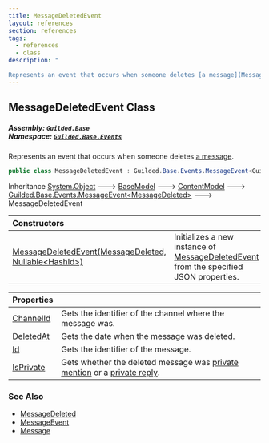 ```yaml
---
title: MessageDeletedEvent
layout: references
section: references
tags:
  - references
  - class
description: "

Represents an event that occurs when someone deletes [a message](Message 'Guilded.Base.Content.Message')."
---
```


## MessageDeletedEvent Class
##### **Assembly:** `Guilded.Base`<br/>**Namespace:** [`Guilded.Base.Events`](Guilded.Base.Events 'Guilded.Base.Events')

Represents an event that occurs when someone deletes [a message](Message 'Guilded.Base.Content.Message').

```csharp
public class MessageDeletedEvent : Guilded.Base.Events.MessageEvent<Guilded.Base.Events.MessageDeletedEvent.MessageDeleted>
```

Inheritance [System.Object](https://docs.microsoft.com/en-us/dotnet/api/System.Object 'System.Object') &#129106; [BaseModel](BaseModel 'Guilded.Base.BaseModel') &#129106; [ContentModel](ContentModel 'Guilded.Base.ContentModel') &#129106; [Guilded.Base.Events.MessageEvent&lt;](MessageEvent_T_ 'Guilded.Base.Events.MessageEvent<T>')[MessageDeleted](MessageDeletedEvent.MessageDeleted 'Guilded.Base.Events.MessageDeletedEvent.MessageDeleted')[&gt;](MessageEvent_T_ 'Guilded.Base.Events.MessageEvent<T>') &#129106; MessageDeletedEvent

| Constructors | |
| :--- | :--- |
| [MessageDeletedEvent(MessageDeleted, Nullable&lt;HashId&gt;)](MessageDeletedEvent.MessageDeletedEvent(MessageDeleted,Nullable_HashId_) 'Guilded.Base.Events.MessageDeletedEvent.MessageDeletedEvent(Guilded.Base.Events.MessageDeletedEvent.MessageDeleted, System.Nullable<Guilded.Base.HashId>)') | Initializes a new instance of [MessageDeletedEvent](MessageDeletedEvent 'Guilded.Base.Events.MessageDeletedEvent') from the specified JSON properties. |

| Properties | |
| :--- | :--- |
| [ChannelId](MessageDeletedEvent.ChannelId 'Guilded.Base.Events.MessageDeletedEvent.ChannelId') | Gets the identifier of the channel where the message was. |
| [DeletedAt](MessageDeletedEvent.DeletedAt 'Guilded.Base.Events.MessageDeletedEvent.DeletedAt') | Gets the date when the message was deleted. |
| [Id](MessageDeletedEvent.Id 'Guilded.Base.Events.MessageDeletedEvent.Id') | Gets the identifier of the message. |
| [IsPrivate](MessageDeletedEvent.IsPrivate 'Guilded.Base.Events.MessageDeletedEvent.IsPrivate') | Gets whether the deleted message was [private mention](Message.IsPrivate 'Guilded.Base.Content.Message.IsPrivate') or a [private reply](Message.IsPrivate 'Guilded.Base.Content.Message.IsPrivate'). |

### See Also
- [MessageDeleted](MessageDeletedEvent.MessageDeleted 'Guilded.Base.Events.MessageDeletedEvent.MessageDeleted')
- [MessageEvent](MessageEvent 'Guilded.Base.Events.MessageEvent')
- [Message](Message 'Guilded.Base.Content.Message')